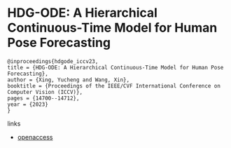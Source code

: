 # HDG-ODE: A Hierarchical Continuous-Time Model for Human Pose Forecasting

```
@inproceedings{hdgode_iccv23,
title = {HDG-ODE: A Hierarchical Continuous-Time Model for Human Pose Forecasting},
author = {Xing, Yucheng and Wang, Xin},
booktitle = {Proceedings of the IEEE/CVF International Conference on Computer Vision (ICCV)},
pages = {14700--14712},
year = {2023}
}
```

links
- [openaccess](http://openaccess.thecvf.com//content/ICCV2023/html/Xing_HDG-ODE_A_Hierarchical_Continuous-Time_Model_for_Human_Pose_Forecasting_ICCV_2023_paper.html)
